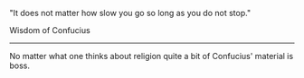 "It does not matter how slow you go so long as you do not stop."

Wisdom of Confucius

---

No matter what one thinks about religion quite a bit of Confucius' material is <span title="to use today's vernacular">boss</span>.